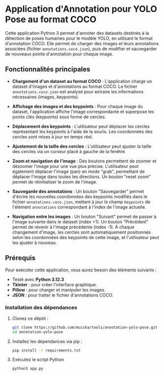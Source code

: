 # Application d'Annotation pour YOLO Pose au format COCO

Cette application Python 3 permet d'annoter des datasets destinés à la détection de poses humaines pour le modèle YOLO, en utilisant le format d'annotation COCO. Elle permet de charger des images et leurs annotations associées (fichier `annotations.coco.json`), puis de modifier et sauvegarder de nouveaux points d'annotation pour chaque image.

## Fonctionnalités principales

- **Chargement d'un dataset au format COCO** : 
  L'application charge un dataset d'images et d'annotations au format COCO. Le fichier `annotations.coco.json` est analysé pour extraire les informations nécessaires (images, keypoints).
  
- **Affichage des images et des keypoints** : 
  Pour chaque image du dataset, l'application affiche l'image correspondante et superpose les points clés (keypoints) sous forme de cercles.
  
- **Déplacement des keypoints** : 
  L'utilisateur peut déplacer les cercles représentant les keypoints à l'aide de la souris. Les coordonnées des cercles sont mises à jour en temps réel.
  
- **Ajustement de la taille des cercles** : 
  L'utilisateur peut ajuster la taille des cercles via un curseur placé à gauche de la fenêtre.

- **Zoom et navigation de l'image** :
  Des boutons permettent de zoomer et dézoomer l'image pour une vue plus précise. L'utilisateur peut également déplacer l'image (pan) en mode "grab", permettant de déplacer l'image dans toutes les directions.
  Un bouton "reset zoom" permet de réinitialiser le zoom de l'image.

- **Sauvegarde des annotations** :
  Un bouton "Sauvegarder" permet d'écrire les nouvelles coordonnées des keypoints modifiés dans le fichier `annotations.coco.json`, mettant à jour le champ `keypoints` de l'élément `annotations` correspondant à l'index de l'image actuelle.

- **Navigation entre les images** :
  Un bouton "Suivant" permet de passer à l'image suivante dans le dataset (index +1). Un bouton "Précédent" permet de revenir à l'image précédente (index -1).
  À chaque changement d'image, les cercles sont automatiquement positionnés selon les coordonnées des keypoints de cette image, et l'utilisateur peut les ajuster à nouveau.

## Prérequis

Pour exécuter cette application, vous aurez besoin des éléments suivants :

- Testé avec **Python 3.12.3** 
- **Tkinter** : pour créer l'interface graphique.
- **Pillow** : pour charger et manipuler les images.
- **JSON** : pour traiter le fichier d'annotations COCO.

### Installation des dépendances

1. Clonez ce dépôt :

   ```bash
   git clone https://github.com/muicka/tools/annotation-yolo-pose.git
   cd annotation-yolo-pose
2. Installez les dépendances via pip :

   ```bash
   pip install -r requirements.txt

3. Exécutez le script Python 

   ```bash
   python3 app.py
